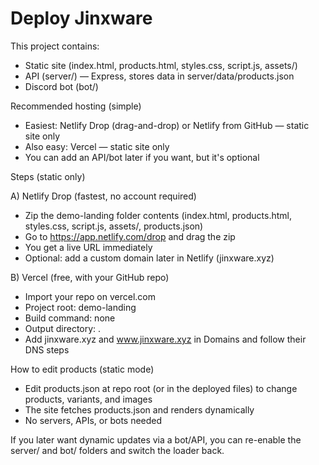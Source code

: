 # Deploy Jinxware

This project contains:
- Static site (index.html, products.html, styles.css, script.js, assets/)
- API (server/) — Express, stores data in server/data/products.json
- Discord bot (bot/)

Recommended hosting (simple)
- Easiest: Netlify Drop (drag-and-drop) or Netlify from GitHub — static site only
- Also easy: Vercel — static site only
- You can add an API/bot later if you want, but it's optional

Steps (static only)

A) Netlify Drop (fastest, no account required)
- Zip the demo-landing folder contents (index.html, products.html, styles.css, script.js, assets/, products.json)
- Go to https://app.netlify.com/drop and drag the zip
- You get a live URL immediately
- Optional: add a custom domain later in Netlify (jinxware.xyz)

B) Vercel (free, with your GitHub repo)
- Import your repo on vercel.com
- Project root: demo-landing
- Build command: none
- Output directory: .
- Add jinxware.xyz and www.jinxware.xyz in Domains and follow their DNS steps

How to edit products (static mode)
- Edit products.json at repo root (or in the deployed files) to change products, variants, and images
- The site fetches products.json and renders dynamically
- No servers, APIs, or bots needed

If you later want dynamic updates via a bot/API, you can re-enable the server/ and bot/ folders and switch the loader back.
